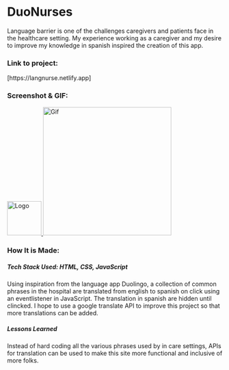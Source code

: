 # **DuoNurses**

<p>Language barrier is one of the challenges caregivers and patients face in the healthcare setting. My experience working as a caregiver and my desire to improve my knowledge in spanish inspired the creation of this app.</p>

<h3>Link to project:</h3>[https://langnurse.netlify.app]

<h3>Screenshot & GIF:</h3>

<a href="LINK_TO_REPO">
    <img src="https://user-images.githubusercontent.com/102753233/187761655-10fbe66b-bd5f-4922-bee5-0bf2040a7501.png" alt="Logo" width="80" height="80">
  </a>
<a href="LINK_TO_REPO">
  <img src="https://media.giphy.com/media/QnhGpu99Qvl3xpbDGf/giphy.gif" alt="Gif" width="300" height="300">
</a>

<h3>How It is Made:</h3>

<h5>Tech Stack Used: HTML, CSS, JavaScript</h5>

<p>Using inspiration from the language app Duolingo, a collection of common phrases in the hospital are translated from english to spanish on click using an eventlistener in JavaScript. The translation in spanish are hidden until clincked. I hope to use a google translate API to improve this project so that more translations can be added.</p>

<h5>Lessons Learned</h5>

<p>Instead of hard coding all the various phrases used by in care settings, APIs for translation can be used to make this site more functional and inclusive of more folks.</p>
